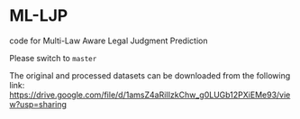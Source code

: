 # ML-LJP
code for Multi-Law Aware Legal Judgment Prediction

Please switch to `master`

The original and processed datasets can be downloaded from the following link: 
https://drive.google.com/file/d/1amsZ4aRiIIzkChw_g0LUGb12PXiEMe93/view?usp=sharing
